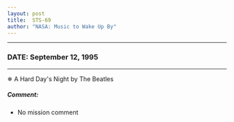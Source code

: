 ```yaml
---
layout: post
title:  STS-69
author: "NASA: Music to Wake Up By"
---
```


----
### DATE: September 12, 1995
----
✵ A Hard Day's Night by The Beatles

##### Comment:
* No mission comment
